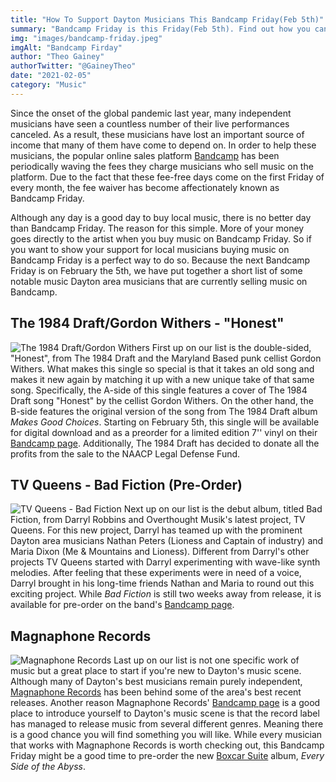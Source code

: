 ```yaml
---
title: "How To Support Dayton Musicians This Bandcamp Friday(Feb 5th)"
summary: "Bandcamp Friday is this Friday(Feb 5th). Find out how you can support local musicians."
img: "images/bandcamp-friday.jpeg"
imgAlt: "Bandcamp Firday"
author: "Theo Gainey"
authorTwitter: "@GaineyTheo"
date: "2021-02-05"
category: "Music"
---
```

Since the onset of the global pandemic last year, many independent musicians have seen a countless number of their live performances canceled. As a result, these musicians have lost an important source of income that many of them have come to depend on. In order to help these musicians, the popular online sales platform [Bandcamp](https://bandcamp.com/) has been periodically waving the fees they charge musicians who sell music on the platform. Due to the fact that these fee-free days come on the first Friday of every month, the fee waiver has become affectionately known as Bandcamp Friday.

Although any day is a good day to buy local music, there is no better day than Bandcamp Friday. The reason for this simple. More of your money goes directly to the artist when you buy music on Bandcamp Friday. So if you want to show your support for local musicians buying music on Bandcamp Friday is a perfect way to do so. Because the next Bandcamp Friday is on February the 5th, we have put together a short list of some notable music Dayton area musicians that are currently selling music on Bandcamp.

## The 1984 Draft/Gordon Withers - "Honest"
![The 1984 Draft/Gordon Withers](/images/1984-draft-honest.jpeg)
First up on our list is the double-sided, "Honest", from The 1984 Draft and the Maryland Based punk cellist Gordon Withers. What makes this single so special is that it takes an old song and makes it new again by matching it up with a new unique take of that same song. Specifically, the A-side of this single features a cover of The 1984 Draft song "Honest" by the cellist Gordon Withers. On the other hand, the B-side features the original version of the song from The 1984 Draft album *Makes Good Choices*. Starting on February 5th, this single will be available for digital download and as a preorder for a limited edition 7'' vinyl on their [Bandcamp page](https://the1984draft.bandcamp.com/). Additionally, The 1984 Draft has decided to donate all the profits from the sale to the NAACP Legal Defense Fund.

## TV Queens - Bad Fiction (Pre-Order)
![TV Queens - Bad Fiction](/images/tv-queens-bad-fiction.jpeg)
Next up on our list is the debut album, titled Bad Fiction, from Darryl Robbins and Overthought Musik's latest project, TV Queens. For this new project, Darryl has teamed up with the prominent Dayton area musicians Nathan Peters (Lioness and Captain of industry) and Maria Dixon (Me & Mountains and Lioness). Different from Darryl's other projects TV Queens started with Darryl experimenting with wave-like synth melodies. After feeling that these experiments were in need of a voice, Darryl brought in his long-time friends Nathan and Maria to round out this exciting project. While *Bad Fiction* is still two weeks away from release, it is available for pre-order on the band's [Bandcamp page](https://tvqueens.bandcamp.com/).

## Magnaphone Records
![Magnaphone Records](/images/magnaphone-records.jpeg)
Last up on our list is not one specific work of music but a great place to start if you're new to Dayton's music scene. Although many of Dayton's best musicians remain purely independent, [Magnaphone Records](http://www.magnaphonerecords.com/) has been behind some of the area's best recent releases. Another reason Magnaphone Records' [Bandcamp page](https://magnaphonerecords.bandcamp.com/music) is a good place to introduce yourself to Dayton's music scene is that the record label has managed to release music from several different genres. Meaning there is a good chance you will find something you will like. While every musician that works with Magnaphone Records is worth checking out, this Bandcamp Friday might be a good time to pre-order the new [Boxcar Suite](https://theboxcarsuite.bandcamp.com/album/every-side-of-the-abyss) album, *Every Side of the Abyss*.
